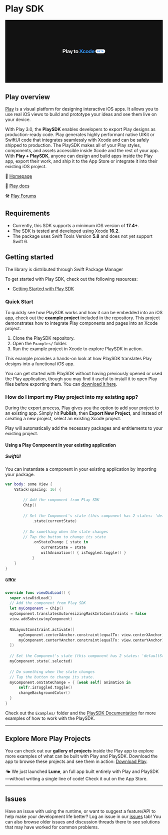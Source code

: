 # Play SDK
![Play hero image](playToXcode.jpg)

## Play overview
[Play](https://createwithplay.com/) is a visual platform for designing interactive iOS apps. It allows you to use real iOS views to build and prototype your ideas and see them live on your device.

With Play 3.0, the **PlaySDK** enables developers to export Play designs as production-ready code. Play generates highly performant native UIKit or SwiftUI code that integrates seamlessly with Xcode and can be safely shipped to production. The PlaySDK makes all of your Play styles, components, and assets accessible inside Xcode and the rest of your app. With **Play + PlaySDK**, anyone can design and build apps inside the Play app, export their work, and ship it to the App Store or integrate it into their existing iOS project.

:house_with_garden: [Homepage](https://createwithplay.com/)

:blue_book: [Play docs](https://createwithplay.com/docs)

🛠 [Play Forums](https://createwithplay.com/community/forums/home)

## Requirements

- Currently, this SDK supports a minimum iOS version of **17.4+**.
- The SDK is tested and developed using Xcode **16.2**.
- The package uses Swift Tools Version **5.8** and does not yet support Swift 6.

## Getting started
The library is distributed through Swift Package Manager

To get started with Play SDK, check out the following resources:

- [Getting Started with Play SDK](https://createwithplay.com/playsdk/getting-started)

### Quick Start
To quickly see how PlaySDK works and how it can be embedded into an iOS app, check out the **example project** included in the repository. This project demonstrates how to integrate Play components and pages into an Xcode project.

1. Clone the PlaySDK repository.
2. Open the `Examples/` folder.
3. Run the example project in Xcode to explore PlaySDK in action.

This example provides a hands-on look at how PlaySDK translates Play designs into a functional iOS app.

You can get started with PlaySDK without having previously opened or used the Play application, though you may find it useful to install it to open Play files before exporting them. You can [download it here](https://createwithplay.com/).

### How do I import my Play project into my existing app?

During the export process, Play gives you the option to add your project to an existing app. Simply hit **Publish**, then **Export New Project**, and instead of creating a new project, select an existing Xcode project.

Play will automatically add the necessary packages and entitlements to your existing project.

#### Using a Play Component in your existing application



##### SwiftUI
You can instantiate a component in your existing application by importing your package. 
```swift
var body: some View {
    VStack(spacing: 16) {
        
        // Add the component from Play SDK
        Chip()
        
        // Set the Component's state (this component has 2 states: 'defaultState' & 'selected')
            .state(currentState)
        
        // Do something when the state changes
        // Tap the button to change its state
            .onStateChange { state in
                currentState = state
                withAnimation() { isToggled.toggle() }
            }
    }
}
```

##### UIKit

```swift
override func viewDidLoad() {
  super.viewDidLoad()
  // Add the component from Play SDK
  let myComponent = Chip()
  myComponent.translatesAutoresizingMaskIntoConstraints = false
  view.addSubview(myComponent)
  
  NSLayoutConstraint.activate([
      myComponent.centerXAnchor.constraint(equalTo: view.centerXAnchor),
      myComponent.centerYAnchor.constraint(equalTo: view.centerYAnchor)
  ])
  
  // Set the Component's state (this component has 2 states: 'defaultState' & 'selected')
  myComponent.state(.selected)
  
  // Do something when the state changes
  // Tap the button to change its state.
  myComponent.onStateChange = { [weak self] animation in
      self?.isToggled.toggle()
      changeBackgroundColor()
  }
}
```

Check out the `Examples/` folder and the [PlaySDK Documentation](https://createwithplay.com/playsdk/) for more examples of how to work with the PlaySDK.

---

## Explore More Play Projects

You can check out our **gallery of projects** inside the Play app to explore more examples of what can be built with Play and PlaySDK. Download the app to browse these projects and see them in action: [Download Play](https://createwithplay.com/).

🌤️ We just launched **Lume**, an full app built entirely with Play and PlaySDK—without writing a single line of code! Check it out on the App Store.

---
## Issues

Have an issue with using the runtime, or want to suggest a feature/API to help make your development life better? Log an issue in our [issues](https://github.com/CreateWithPlayApp/PlaySDK/issues) tab! You can also browse older issues and discussion threads there to see solutions that may have worked for common problems.

